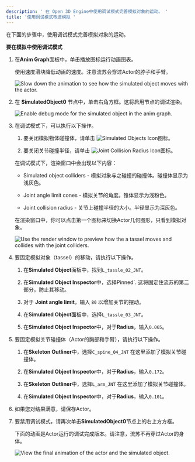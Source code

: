 ```yaml
---
description: ' 在 Open 3D Engine中使用调试模式完善模拟对象的运动。 '
title: '使用调试模式改进模拟 '
---
```


在下面的步骤中，使用调试模式完善模拟对象的运动。

**要在模拟中使用调试模式**

1. 在**Anim Graph**面板中，单击播放图标运行动画图表。

   使用速度滑块降低动画的速度。注意流苏会穿过Actor的脖子和手臂。

    ![Slow down the animation to see how the simulated object moves with the actor.](/images/user-guide/actor-animation/simulated-objects-21.gif)

1. 在 **SimulatedObject0** 节点中，单击右角方框。这将启用节点的调试渲染。

    ![Enable debug mode for the simulated object in the anim graph.](/images/user-guide/actor-animation/simulated-objects-19.gif)

1. 在调试模式下，可以执行以下操作。

    1. 要关闭模拟物体碰撞体，请单击 ![Simulated Objects Icon](/images/user-guide/actor-animation/simulated-objects-20.png)图标。

    1. 要关闭关节碰撞半径，请单击 ![Joint Collision Radius Icon](/images/user-guide/actor-animation/simulated-objects-5.png)图标。

   在调试模式下，渲染窗口中会出现以下内容：

    + Simulated object colliders - 模拟对象与之碰撞的碰撞体。碰撞体显示为浅灰色。

    + Joint angle limit cones - 模拟关节的角度。锥体显示为浅粉色。

    + Joint collision radius - 关节上碰撞半径的大小。半径显示为深灰色。

   在渲染窗口中，你可以点击第一个图标来切换Actor几何图形，只看到模拟对象。

    ![Use the render window to preview how the a tassel moves and collides with the joint colliders.](/images/user-guide/actor-animation/simulated-objects-22.gif)

1. 要固定模拟对象（tassel）的移动，请执行以下操作。

    1. 在**Simulated Object**面板中，找到`L_tassle_02_JNT`。

    1. 在**Simulated Object Inspector**中，选择Pinned`. 这将固定住流苏的第二部分，防止其移动。

    1. 对于 **Joint angle limit**，输入 `80` 以增加关节的摆动。

    1. 在**Simulated Object**面板中，选择`L_tassle_03_JNT`。

    1. 在**Simulated Object Inspector**中，对于**Radius**，输入`0.065`。

1. 要固定模拟关节碰撞体（Actor的胸部和手臂），请执行以下操作。

    1. 在**Skeleton Outliner**中，选择`C_spine_04_JNT` 在这里添加了模拟关节碰撞体。

    1. 在**Simulated Object Inspector**中，对于**Radius**，输入`0.172`。

    1. 在**Skeleton Outliner**中，选择`L_arm_JNT` 在这里添加了模拟关节碰撞体。

    1. 在**Simulated Object Inspector**中，对于**Radius**，输入`0.101`。

1. 如果您对结果满意，请保存Actor。

1. 要禁用调试模式，请再次单击**SimulatedObject0**节点上的右上方方框。

   下面的动画是Actor运行的调试完成版本。请注意，流苏不再穿过Actor的身体。

    ![View the final animation of the actor and the simulated object.](/images/shared/simulated-objects-23.gif)
    
